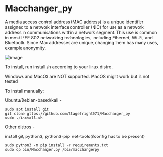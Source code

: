 # Macchanger_py
A media access control address (MAC address) is a unique identifier assigned to a network interface controller (NIC) for use as a network address in communications within a network segment. This use is common in most IEEE 802 networking technologies, including Ethernet, Wi-Fi, and Bluetooth.
Since Mac addresses are unique, changing them has many uses, example anonymity.

![image](https://user-images.githubusercontent.com/71056504/118467009-0c1d9080-b721-11eb-941a-7a5eb560d6f3.png)

To install, run install.sh according to your linux distro.

Windows and MacOS are NOT supported. MacOS might work but is not tested

To install manually:

Ubuntu/Debian-based/kali -
```
sudo apt install git
git clone gttps://github.com/Stagefright071/Macchanger_py
sudo ./install.sh
```

Other distros -

install git, python3, python3-pip, net-tools(ifconfig has to be present)
```
sudo python3 -m pip install -r requirements.txt
sudo cp bin/Macchanger.py /bin/macchangerpy
```
